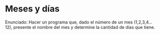 # Meses y días

Enunciado:
Hacer un programa que, dado el número de un mes (1,2,3,4…12), presente el nombre del mes y determine la cantidad de días que tiene.
